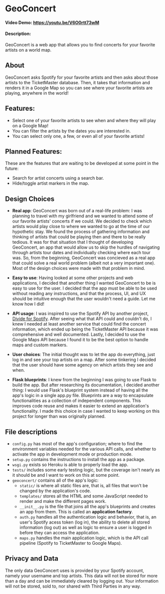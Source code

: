 # GeoConcert
#### Video Demo: https://youtu.be/V6O0rtt73wM
#### Description:
GeoConcert is a web app that allows you to find concerts for your favorite artists on a world map.

## About

GeoConcert asks Spotify for your favorite artists and then asks about those artists to the TicketMaster database.
Then, it takes that information and renders it in a Google Map so you can see where your favorite artists are playing, anywhere in the world!

## Features:

* Select one of your favorite artists to see when and where they will play on a Google Map!
* You can filter the artists by the dates you are interested in.
* You can select only one, a few, or even all of your favorite artists!

## Planned Features:

These are the features that are waiting to be developed at some point in the future:

* Search for artist concerts using a search bar.
* Hide/toggle artist markers in the map.

## Design Choices
* **Real app**: GeoConcert was born out of a real-life problem: I was planning to travel with my girlfriend and we wanted to attend some of our favorite artists' concerts if we could.
We decided to check which artists would play close to where we wanted to go at the time of our hypothetic stay. We found the process of gathering information and thinking of artists that could be playing then and there to be really tedious.
It was for that situation that I thought of developing GeoConcert, an app that would allow us to skip the hurdles of navigating through artists tour dates and individually checking where each tour was.
So, from the beginning, GeoConcert was concieved as a real app that could solve a real world problem (albeit not a very important one). Most of the design choices were made with that problem in mind.

* **Easy to use**: Having looked at some other projects and web applications, I decided that another thing I wanted GeoConcert to be is easy to use for the user. I decided that the app must be able to be used without reading any instructions, and that the process, UI, and UX should be intuitive enough that the user wouldn't need a guide. Let me know how I did!

* **API usage**: I was inspired to use the Spotify API by another project, [Divide for Spotify](https://github.com/TiceWise/SpotifyDivide). After seeing what that API could and couldn't do, I knew I needed at least another service that could find the concert information, which ended up being the TicketMaster API because it was comprehensive and well documented. Lastly, I decided to use the Google Maps API because I found it to be the best option to handle maps and custom markers.

* **User choices**: The initial thought was to let the app do everything, just log in and see your top artists on a map. After some tinkering I decided that the user should have some agency on which artists they see and when.

* **Flask blueprints**: I knew from the beginning I was going to use Flask to build the app. But after researching its documentation, I decided another thing: I would use Flask's blueprint system instead of having all the app's logic in a single app.py file. Blueprints are a way to encapsulate functionalities as a collection of independent components. This improves code reuse and makes it easier to extend an application's functionality. I made this choice in case I wanted to keep working on this project for longer than was originally planned.

## File descriptions
* `config.py` has most of the app's configuration; where to find the environment variables needed for the various API calls, and whether to activate the app in development mode or production mode.
* `setup.py` contains the instructions to install the app as a package.
* `wsgi.py` exists so Heroku is able to properly load the app.
* `tests/` includes some early testing logic, but the coverage isn't nearly as it should be and I want to work on this at some point.
* `geoconcert/` contains all of the app's logic:
    - `static/` is where all static files are, that is, all files that won't be changed by the application's code.
    - `templates/` stores all the HTML and some JavaScript needed to render and make the different pages work.
    - `__init__.py` is the file that joins all the app's blueprints and creates an app from them. This is called an **application factory**.
    - `auth.py` handles all the authentication logic and behavior, that is, an user's Spotify acess token (log in), the ability to delete all stored information (log out) as well as logic to ensure a user is logged in before they can access the application.
    - `maps.py` handles the main application logic, which is the API call pipeline (Spotify to TicketMaster to Google Maps).

## Privacy and Data
The only data GeoConcert uses is provided by your Spotify account, namely your username and top artists. This data will not be stored for more than a day and can be immediately cleared by logging out. Your information will not be stored, sold to, nor shared with Third Parties in any way.
